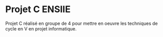 # Projet C ENSIIE

Projet C réalisé en groupe de 4 pour mettre en oeuvre les techniques de cycle en V en projet informatique.